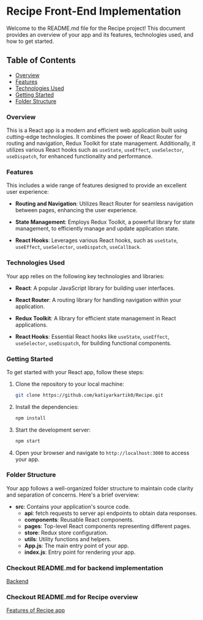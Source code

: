 # Recipe Front-End Implementation

Welcome to the README.md file for the Recipe project! This document provides an overview of your app and its features, technologies used, and how to get started.

## Table of Contents

- [Overview](#overview)
- [Features](#features)
- [Technologies Used](#technologies-used)
- [Getting Started](#getting-started)
- [Folder Structure](#folder-structure)

### Overview

This is a React app is a modern and efficient web application built using cutting-edge technologies. It combines the power of React Router for routing and navigation, Redux Toolkit for state management. Additionally, it utilizes various React hooks such as `useState`, `useEffect`, `useSelector`, `useDispatch`, for enhanced functionality and performance.

### Features

This includes a wide range of features designed to provide an excellent user experience:

- **Routing and Navigation**: Utilizes React Router for seamless navigation between pages, enhancing the user experience.

- **State Management**: Employs Redux Toolkit, a powerful library for state management, to efficiently manage and update application state.

- **React Hooks**: Leverages various React hooks, such as `useState`, `useEffect`, `useSelector`, `useDispatch`, `useCallback`.

### Technologies Used

Your app relies on the following key technologies and libraries:

- **React**: A popular JavaScript library for building user interfaces.

- **React Router**: A routing library for handling navigation within your application.

- **Redux Toolkit**: A library for efficient state management in React applications.

- **React Hooks**: Essential React hooks like `useState`, `useEffect`, `useSelector`, `useDispatch`, for building functional components.

### Getting Started

To get started with your React app, follow these steps:

1. Clone the repository to your local machine:

   ```bash
   git clone https://github.com/katiyarkartik0/Recipe.git
   ```

2. Install the dependencies:

   ```bash
   npm install
   ```

3. Start the development server:

   ```bash
   npm start
   ```

4. Open your browser and navigate to `http://localhost:3000` to access your app.

### Folder Structure

Your app follows a well-organized folder structure to maintain code clarity and separation of concerns. Here's a brief overview:

- **src**: Contains your application's source code.
  - **api**: fetch requests to server api endpoints to obtain data responses.
  - **components**: Reusable React components.
  - **pages**: Top-level React components representing different pages.
  - **store**: Redux store configuration.
  - **utils**: Utility functions and helpers.
  - **App.js**: The main entry point of your app.
  - **index.js**: Entry point for rendering your app.

### Checkout README.md for backend implementation
[Backend](https://github.com/katiyarkartik0/Recipe/blob/main/server/README.md)

### Checkout README.md for Recipe overview
[Features of Recipe app](https://github.com/katiyarkartik0/Recipe/blob/main/README.md)